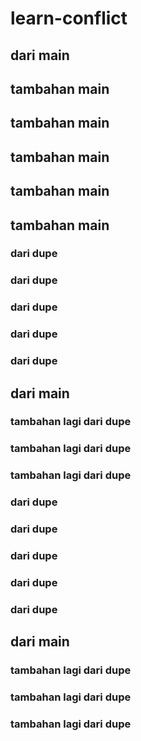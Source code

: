# learn-conflict

## dari main

## tambahan main
## tambahan main
## tambahan main
## tambahan main
## tambahan main

### dari dupe
### dari dupe
### dari dupe
### dari dupe
### dari dupe
## dari main


### tambahan lagi dari dupe
### tambahan lagi dari dupe
### tambahan lagi dari dupe

### dari dupe
### dari dupe
### dari dupe
### dari dupe
### dari dupe
## dari main


### tambahan lagi dari dupe
### tambahan lagi dari dupe
### tambahan lagi dari dupe